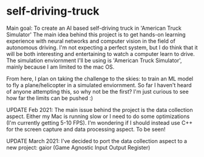 # self-driving-truck
Main goal: To create an AI based self-driving truck in 'American Truck Simulator'
The main idea behind this project is to get hands-on learning experience with neural networks and computer vision in the field of autonomous driving.
I'm not expecting a perfect system, but I do think that it will be both interesting and entertaining to watch a computer learn to drive.
The simulation enviornment I'll be using is 'American Truck Simulator', mainly because I am limited to the mac OS.

From here, I plan on taking the challenge to the skies: to train an ML model to fly a plane/helicopter in a simulated enviornment. So far I haven't heard of anyone attempting this, so why not be the first? I'm just curious to see how far the limits can be pushed :) 


UPDATE Feb 2021: The main issue behind the project is the data collection aspect. Either my Mac is running slow or I need to do some optimizations (I'm currently getting 5-10 FPS). I'm wondering if I should instead use C++ for the screen capture and data processing aspect. To be seen! 

UPDATE March 2021: I've decided to port the data collection aspect to a new project: gaior (Game Agnostic Input Output Register) 
